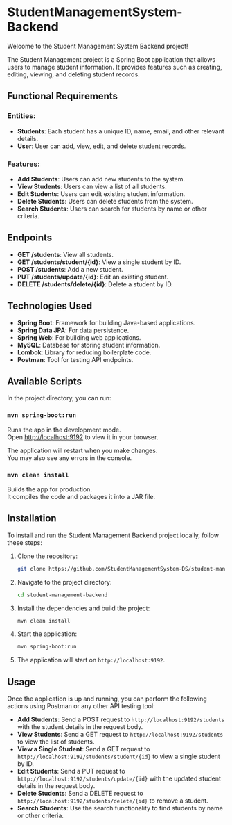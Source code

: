 # StudentManagementSystem-Backend

Welcome to the Student Management System Backend project!

The Student Management project is a Spring Boot application that allows users to manage student information. It provides features such as creating, editing, viewing, and deleting student records.

## Functional Requirements

### Entities:
- **Students**: Each student has a unique ID, name, email, and other relevant details.
- **User**: User can add, view, edit, and delete student records.

### Features:
- **Add Students**: Users can add new students to the system.
- **View Students**: Users can view a list of all students.
- **Edit Students**: Users can edit existing student information.
- **Delete Students**: Users can delete students from the system.
- **Search Students**: Users can search for students by name or other criteria.

## Endpoints
- **GET /students**: View all students.
- **GET /students/student/{id}**: View a single student by ID.
- **POST /students**: Add a new student.
- **PUT /students/update/{id}**: Edit an existing student.
- **DELETE /students/delete/{id}**: Delete a student by ID.

## Technologies Used
- **Spring Boot**: Framework for building Java-based applications.
- **Spring Data JPA**: For data persistence.
- **Spring Web**: For building web applications.
- **MySQL**: Database for storing student information.
- **Lombok**: Library for reducing boilerplate code.
- **Postman**: Tool for testing API endpoints.

## Available Scripts

In the project directory, you can run:

### `mvn spring-boot:run`
Runs the app in the development mode.\
Open [http://localhost:9192](http://localhost:9192) to view it in your browser.

The application will restart when you make changes.\
You may also see any errors in the console.

### `mvn clean install`
Builds the app for production.\
It compiles the code and packages it into a JAR file.

## Installation
To install and run the Student Management Backend project locally, follow these steps:

1. Clone the repository:
    ```sh
    git clone https://github.com/StudentManagementSystem-DS/student-management-backend.git
    ```

2. Navigate to the project directory:
    ```sh
    cd student-management-backend
    ```

3. Install the dependencies and build the project:
    ```sh
    mvn clean install
    ```

4. Start the application:
    ```sh
    mvn spring-boot:run
    ```

5. The application will start on `http://localhost:9192`.

## Usage
Once the application is up and running, you can perform the following actions using Postman or any other API testing tool:

- **Add Students**: Send a POST request to `http://localhost:9192/students` with the student details in the request body.
- **View Students**: Send a GET request to `http://localhost:9192/students` to view the list of students.
- **View a Single Student**: Send a GET request to `http://localhost:9192/students/student/{id}` to view a single student by ID.
- **Edit Students**: Send a PUT request to `http://localhost:9192/students/update/{id}` with the updated student details in the request body.
- **Delete Students**: Send a DELETE request to `http://localhost:9192/students/delete/{id}` to remove a student.
- **Search Students**: Use the search functionality to find students by name or other criteria.

